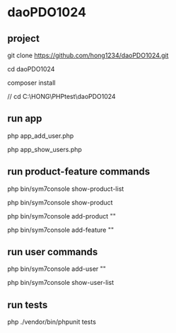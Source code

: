 # daoPDO1024

## project

git clone https://github.com/hong1234/daoPDO1024.git

cd daoPDO1024

composer install

// cd C:\HONG\PHPtest\daoPDO1024

## run app

php app_add_user.php

php app_show_users.php

## run product-feature commands 

php bin/sym7console show-product-list

php bin/sym7console show-product <productID>

php bin/sym7console add-product "<product name>"

php bin/sym7console add-feature <productID> "<feature name>"

## run user commands

php bin/sym7console add-user "<name>" <email> <password>

php bin/sym7console show-user-list

## run tests

php ./vendor/bin/phpunit tests